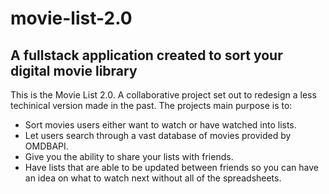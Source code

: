 # movie-list-2.0

## A fullstack application created to sort your digital movie library

This is the Movie List 2.0. A collaborative project set out to redesign a less techinical version made in the past. The projects main purpose is to:

- Sort movies users either want to watch or have watched into lists.
- Let users search through a vast database of movies provided by OMDBAPI.
- Give you the ability to share your lists with friends.
- Have lists that are able to be updated between friends so you can have an idea on what to watch next without all of the spreadsheets.
